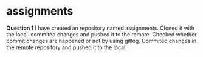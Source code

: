 # assignments
**Question 1**
I have created an repository named assignments.
Cloned it with the local.
commited changes and pushed it to the remote.
Checked whether commit changes are happened or not by using gitlog.
Commited changes in the remote repository and pushed it to the local.
